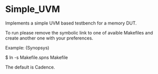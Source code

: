 # Simple_UVM
Implements a simple UVM based testbench for a memory DUT.


To run please remove the symbolic link to one of avaible Makefiles and create another one with your preferences.

Example: (Synopsys)

$ ln -s Makefile.spns Makefile

The default is Cadence.
